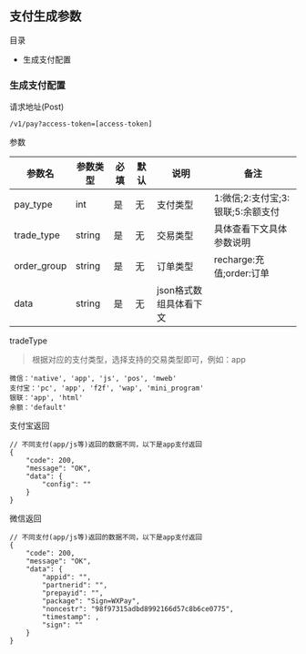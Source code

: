 ## 支付生成参数

目录

- 生成支付配置

### 生成支付配置

请求地址(Post)

```
/v1/pay?access-token=[access-token]
```

参数

参数名 | 参数类型 | 必填 | 默认 | 说明 | 备注
---|---|---|---|---|---
pay_type | int | 是 | 无 | 支付类型 | 1:微信;2:支付宝;3:银联;5:余额支付 |
trade_type | string | 是 | 无 | 交易类型 | 具体查看下文具体参数说明 |
order_group | string | 是 | 无 | 订单类型 | recharge:充值;order:订单 | 
data | string | 是 | 无 | json格式数组具体看下文 |

tradeType

> 根据对应的支付类型，选择支持的交易类型即可，例如：app

```
微信：'native', 'app', 'js', 'pos', 'mweb'
支付宝：'pc', 'app', 'f2f', 'wap', 'mini_program'
银联：'app', 'html'
余额：'default'
```

支付宝返回

```
// 不同支付(app/js等)返回的数据不同，以下是app支付返回
{
    "code": 200,
    "message": "OK",
    "data": {
        "config": ""
    }
}
```

微信返回

```
// 不同支付(app/js等)返回的数据不同，以下是app支付返回
{
    "code": 200,
    "message": "OK",
    "data": {
        "appid": "",
        "partnerid": "",
        "prepayid": "",
        "package": "Sign=WXPay",
        "noncestr": "98f97315adbd8992166d57c8b6ce0775",
        "timestamp": ,
        "sign": ""
    }
}
```
